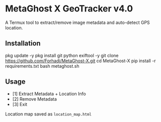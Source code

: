 # MetaGhost X GeoTracker v4.0

A Termux tool to extract/remove image metadata and auto-detect GPS location.

## Installation
pkg update -y
pkg install git python exiftool -y
git clone https://github.com/Forhadj/MetaGhost-X.git
cd MetaGhost-X
pip install -r requirements.txt
bash metaghost.sh

## Usage
- [1] Extract Metadata + Location Info
- [2] Remove Metadata
- [3] Exit

Location map saved as `location_map.html`
